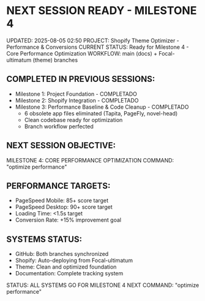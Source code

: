 # NEXT SESSION READY - MILESTONE 4

UPDATED: 2025-08-05 02:50
PROJECT: Shopify Theme Optimizer - Performance & Conversions
CURRENT STATUS: Ready for Milestone 4 - Core Performance Optimization
WORKFLOW: main (docs) + Focal-ultimatum (theme) branches

## COMPLETED IN PREVIOUS SESSIONS:
- Milestone 1: Project Foundation - COMPLETADO
- Milestone 2: Shopify Integration - COMPLETADO  
- Milestone 3: Performance Baseline & Code Cleanup - COMPLETADO
  * 6 obsolete app files eliminated (Tapita, PageFly, novel-head)
  * Clean codebase ready for optimization
  * Branch workflow perfected

## NEXT SESSION OBJECTIVE:
MILESTONE 4: CORE PERFORMANCE OPTIMIZATION
COMMAND: "optimize performance"

## PERFORMANCE TARGETS:
- PageSpeed Mobile: 85+ score target
- PageSpeed Desktop: 90+ score target
- Loading Time: <1.5s target
- Conversion Rate: +15% improvement goal

## SYSTEMS STATUS:
- GitHub: Both branches synchronized
- Shopify: Auto-deploying from Focal-ultimatum
- Theme: Clean and optimized foundation
- Documentation: Complete tracking system

STATUS: ALL SYSTEMS GO FOR MILESTONE 4
NEXT COMMAND: "optimize performance"
